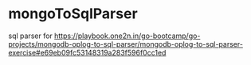 # mongoToSqlParser

sql parser for 
https://playbook.one2n.in/go-bootcamp/go-projects/mongodb-oplog-to-sql-parser/mongodb-oplog-to-sql-parser-exercise#e69eb09fc53148319a283f596f0cc1ed
